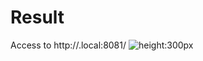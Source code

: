 # Result

Access to http://<your host>.local:8081/
![height:300px](./images/14_2_tileserver-gl.png)

